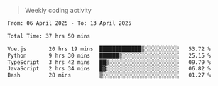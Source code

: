 > Weekly coding activity
<!--START_SECTION:waka-->

```txt
From: 06 April 2025 - To: 13 April 2025

Total Time: 37 hrs 50 mins

Vue.js       20 hrs 19 mins  █████████████▒░░░░░░░░░░░   53.72 %
Python       9 hrs 30 mins   ██████▒░░░░░░░░░░░░░░░░░░   25.15 %
TypeScript   3 hrs 42 mins   ██▒░░░░░░░░░░░░░░░░░░░░░░   09.79 %
JavaScript   2 hrs 34 mins   █▓░░░░░░░░░░░░░░░░░░░░░░░   06.82 %
Bash         28 mins         ▒░░░░░░░░░░░░░░░░░░░░░░░░   01.27 %
```

<!--END_SECTION:waka-->
